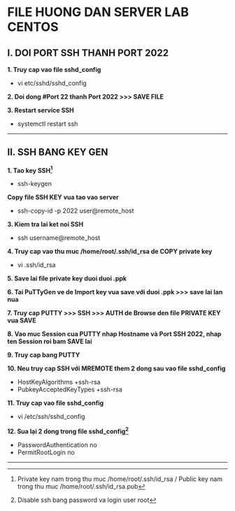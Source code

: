 # FILE HUONG DAN SERVER LAB CENTOS

## I. DOI PORT SSH THANH PORT 2022

**1. Truy cap vao file sshd_config**

- vi etc/sshd/sshd_config

**2. Doi dong #Port 22 thanh Port 2022 >>> SAVE FILE**

**3. Restart service SSH**

- systemctl restart ssh

***

## II. SSH BANG KEY GEN

**1. Tao key SSH[^1]**

- ssh-keygen
[^1]:
	Private key nam trong thu muc /home/root/.ssh/id_rsa / Public key nam trong thu muc /home/root/.ssh/id_rsa.pub

**Copy file SSH KEY vua tao vao server**

- ssh-copy-id -p 2022 user@remote_host

**3. Kiem tra lai ket noi SSH**

- ssh username@remote_host

**4. Truy cap vao thu muc /home/root/.ssh/id_rsa de COPY private key**

- vi .ssh/id_rsa

**5. Save lai file private key duoi duoi .ppk**

**6. Tai PuTTyGen ve de Import key vua save với duoi .ppk >>> save lai lan nua**

**7. Truy cap PUTTY >>> SSH >>> AUTH de Browse den file PRIVATE KEY vua SAVE**

**8. Vao muc Session cua PUTTY nhap Hostname và Port SSH 2022, nhap ten Session roi bam SAVE lai**

**9. Truy cap bang PUTTY**

**10. Neu truy cap SSH với MREMOTE them 2 dong sau vao file sshd_config**

- HostKeyAlgorithms +ssh-rsa
- PubkeyAcceptedKeyTypes +ssh-rsa

**11. Truy cap vao file sshd_config**

- vi /etc/ssh/sshd_config

**12. Sua lại 2 dong trong file sshd_config[^2]**

- PasswordAuthentication no
- PermitRootLogin no
[^2]:
	Disable ssh bang password va login user root
	
***



